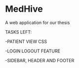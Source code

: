 # MedHive
A web application for our thesis

TASKS LEFT:

  -PATIENT VIEW CSS

  -LOGIN LOGOUT FEATURE

  -SIDEBAR, HEADER AND FOOTER
